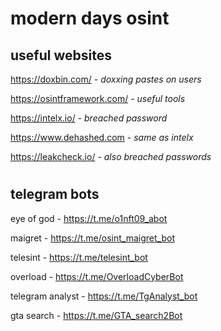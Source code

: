 # modern days osint 

## useful websites 

https://doxbin.com/ - _doxxing pastes on users_

https://osintframework.com/ - _useful tools_

https://intelx.io/ - _breached password_

https://www.dehashed.com - _same as intelx_

https://leakcheck.io/ - _also breached passwords_
#
## telegram bots

eye of god - https://t.me/o1nft09_abot

maigret - https://t.me/osint_maigret_bot

telesint - https://t.me/telesint_bot

overload - https://t.me/OverloadCyberBot

telegram analyst - https://t.me/TgAnalyst_bot

gta search - https://t.me/GTA_search2Bot
